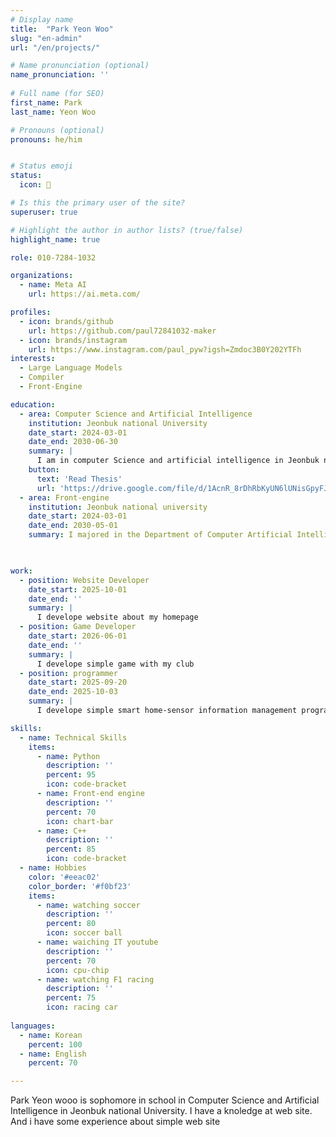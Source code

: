 ```yaml
---
# Display name
title:  "Park Yeon Woo"
slug: "en-admin"
url: "/en/projects/"

# Name pronunciation (optional) 
name_pronunciation: ''
 
# Full name (for SEO)
first_name: Park  
last_name: Yeon Woo

# Pronouns (optional) 
pronouns: he/him


# Status emoji
status:
  icon: 🚀

# Is this the primary user of the site?  
superuser: true

# Highlight the author in author lists? (true/false)
highlight_name: true

role: 010-7284-1032

organizations:
  - name: Meta AI
    url: https://ai.meta.com/

profiles:
  - icon: brands/github
    url: https://github.com/paul72841032-maker
  - icon: brands/instagram
    url: https://www.instagram.com/paul_pyw?igsh=Zmdoc3B0Y202YTFh
interests:
  - Large Language Models
  - Compiler
  - Front-Engine

education:
  - area: Computer Science and Artificial Intelligence
    institution: Jeonbuk national University
    date_start: 2024-03-01
    date_end: 2030-06-30
    summary: |
      I am in computer Science and artificial intelligence in Jeonbuk national university and I have a some knowledge at front-engine
    button:
      text: 'Read Thesis'
      url: 'https://drive.google.com/file/d/1AcnR_8rDhRbKyUN6lUNisGpyFJcC0oVC/view?usp=drive_link'
  - area: Front-engine
    institution: Jeonbuk national university
    date_start: 2024-03-01
    date_end: 2030-05-01
    summary: I majored in the Department of Computer Artificial Intelligence at Jeonbuk national University, and I am very interested in web development

  

work:
  - position: Website Developer
    date_start: 2025-10-01
    date_end: ''
    summary: |
      I develope website about my homepage
  - position: Game Developer
    date_start: 2026-06-01
    date_end: ''
    summary: |
      I develope simple game with my club
  - position: programmer
    date_start: 2025-09-20
    date_end: 2025-10-03
    summary: |
      I develope simple smart home-sensor information management program with linux

skills:
  - name: Technical Skills
    items:
      - name: Python
        description: ''
        percent: 95
        icon: code-bracket
      - name: Front-end engine
        description: ''
        percent: 70
        icon: chart-bar
      - name: C++
        description: ''
        percent: 85
        icon: code-bracket
  - name: Hobbies
    color: '#eeac02'
    color_border: '#f0bf23'
    items:
      - name: watching soccer
        description: ''
        percent: 80
        icon: soccer ball
      - name: waiching IT youtube
        description: ''
        percent: 70
        icon: cpu-chip
      - name: watching F1 racing
        description: ''
        percent: 75
        icon: racing car
  
languages:
  - name: Korean
    percent: 100
  - name: English
    percent: 70

---
```


Park Yeon wooo is sophomore in school in Computer Science and Artificial Intelligence in Jeonbuk national University. I have a knoledge at web site. And i have some experience about simple web site